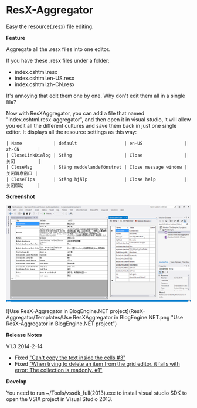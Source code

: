 ResX-Aggregator
===============

Easy the resource(.resx) file editing. 

**Feature**

Aggregate all the .resx files into one editor.

If you have these .resx files under a folder:
- index.cshtml.resx
- index.cshtml.en-US.resx
- index.cshtml.zh-CN.resx

It's annoying that edit them one by one. Why don't edit them all in a single file?

Now with ResXAggregator, you can add a file that named "index.cshtml.resx-aggregator", and then open it in visual studio, it will allow you edit all the different cultures and save them back in just one single editor. It displays all the resource settings as this way:

	| Name            | default                  | en-US                | zh-CN       |
	| CloseLinkDialog | Stäng                    | Close                | 关闭         |
	| CloseMsg        | Stäng meddelandefönstret | Close message window | 关闭消息窗口 |
	| CloseTips       | Stäng hjälp              | Close help           | 关闭帮助     |

**Screenshot**

![Screenshot for ResXAggregator's UI](ResX-Aggregator/Templates/ResXAggregator.png "Screenshot for ResXAggregator's UI")

![Use ResX-Aggregator in BlogEngine.NET project](ResX-Aggregator/Templates/Use ResXAggregator in BlogEngine.NET.png "Use ResX-Aggregator in BlogEngine.NET project")

**Release Notes**

V1.3	2014-2-14
- Fixed ["Can't copy the text inside the cells #3"](https://github.com/Jeff-Tian/ResX-Aggregator/issues/3)
- Fixed ["When trying to delete an item from the grid editor, it fails with error: The collection is readonly. #1"](https://github.com/Jeff-Tian/ResX-Aggregator/issues/1)

**Develop**

You need to run ~/Tools/vssdk_full(2013).exe to install visual studio SDK to open the VSIX project in Visual Studio 2013.